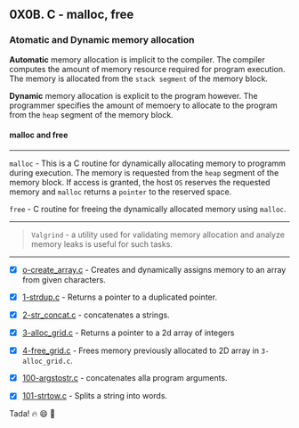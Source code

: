 ## 0X0B. C - malloc, free

### Atomatic and Dynamic memory allocation

**Automatic** memory allocation is implicit to the compiler. The compiler computes the amount of memory resource required for program execution.
The memory is allocated from the `stack segment` of the memory block. 

**Dynamic** memory allocation is explicit to the program however. The programmer specifies the amount of memoery to allocate to the program from the `heap` segment of the memory block.

#### malloc and free

---

`malloc` - This is a C routine for dynamically allocating memory to programm during execution. The memory is requested from the `heap` segment of the memory block.
If access is granted, the host `OS` reserves the requested memory and `malloc`  returns a `pointer` to the reserved space.

`free` - C routine for freeing the dynamically allocated memory using `malloc`.

---

> `Valgrind` - a utility used for validating memory allocation and analyze memory leaks is useful for such tasks.

---
- [x] [o-create_array.c](0-create_array.c) - Creates and dynamically assigns memory to an array from given characters.

- [x] [1-strdup.c](1-strdup.c) - Returns a pointer to a duplicated pointer.

- [x] [2-str_concat.c](2-str_concat.c) - concatenates a strings.

- [x] [3-alloc_grid.c](3-alloc_grid.c) - Returns a pointer to a 2d array of integers

- [x] [4-free_grid.c](4-free_grid.c) - Frees memory previously allocated to 2D array in `3-alloc_grid.c`.

- [x] [100-argstostr.c](argstostr.c) - concatenates alla program arguments.

- [x] [101-strtow.c](101-strtow.c) - Splits a string into words.

Tada! :fire: :smile: :tada:
